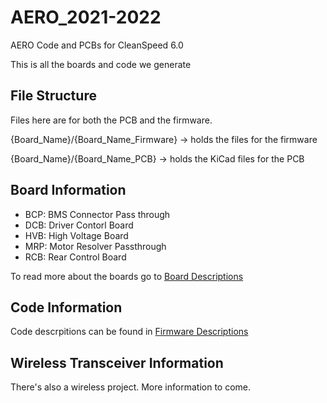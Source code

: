 # AERO_2021-2022

AERO Code and PCBs for CleanSpeed 6.0

This is all the boards and code we generate

## File Structure
Files here are for both the PCB and the firmware. 

{Board_Name}/{Board_Name_Firmware} -> holds the files for the firmware

{Board_Name}/{Board_Name_PCB} -> holds the KiCad files for the PCB

## Board Information

 - BCP: BMS Connector Pass through
 - DCB: Driver Contorl Board
 - HVB: High Voltage Board
 - MRP: Motor Resolver Passthrough
 - RCB: Rear Control Board

To read more about the boards go to [Board Descriptions](Board_Descriptions.md)

## Code Information

Code descrpitions can be found in [Firmware Descriptions](Firmware_Descriptions.md)

## Wireless Transceiver Information

There's also a wireless project. More information to come.